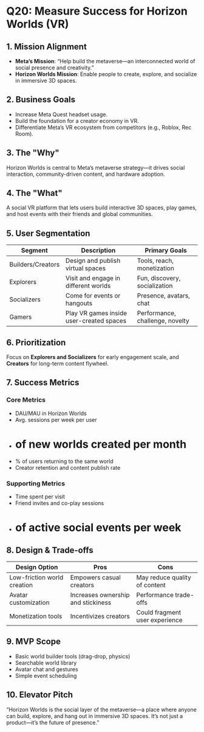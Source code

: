 # Q20: Measure Success for Horizon Worlds (VR)

## 1. Mission Alignment
- **Meta’s Mission**: “Help build the metaverse—an interconnected world of social presence and creativity.”
- **Horizon Worlds Mission**: Enable people to create, explore, and socialize in immersive 3D spaces.

## 2. Business Goals
- Increase Meta Quest headset usage.
- Build the foundation for a creator economy in VR.
- Differentiate Meta’s VR ecosystem from competitors (e.g., Roblox, Rec Room).

## 3. The "Why"
Horizon Worlds is central to Meta’s metaverse strategy—it drives social interaction, community-driven content, and hardware adoption.

## 4. The "What"
A social VR platform that lets users build interactive 3D spaces, play games, and host events with their friends and global communities.

## 5. User Segmentation

| Segment             | Description                         | Primary Goals                        |
|---------------------|-------------------------------------|--------------------------------------|
| Builders/Creators   | Design and publish virtual spaces   | Tools, reach, monetization           |
| Explorers           | Visit and engage in different worlds| Fun, discovery, socialization        |
| Socializers         | Come for events or hangouts         | Presence, avatars, chat              |
| Gamers              | Play VR games inside user-created spaces | Performance, challenge, novelty |

## 6. Prioritization
Focus on **Explorers and Socializers** for early engagement scale, and **Creators** for long-term content flywheel.

## 7. Success Metrics

### Core Metrics
- DAU/MAU in Horizon Worlds
- Avg. sessions per week per user
- # of new worlds created per month
- % of users returning to the same world
- Creator retention and content publish rate

### Supporting Metrics
- Time spent per visit
- Friend invites and co-play sessions
- # of active social events per week

## 8. Design & Trade-offs

| Design Option        | Pros                                 | Cons                                 |
|----------------------|---------------------------------------|--------------------------------------|
| Low-friction world creation | Empowers casual creators        | May reduce quality of content        |
| Avatar customization | Increases ownership and stickiness   | Performance trade-offs               |
| Monetization tools   | Incentivizes creators                | Could fragment user experience       |

## 9. MVP Scope
- Basic world builder tools (drag-drop, physics)
- Searchable world library
- Avatar chat and gestures
- Simple event scheduling

## 10. Elevator Pitch
“Horizon Worlds is the social layer of the metaverse—a place where anyone can build, explore, and hang out in immersive 3D spaces. It’s not just a product—it’s the future of presence.”
